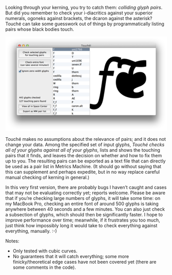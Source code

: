 Looking through your kerning, you try to catch them: _colliding glyph pairs_. But did you remember to check your i-diacritics against your superior numerals, ogoneks against brackets, the dcaron against the asterisk? Touché can take some guesswork out of things by programmatically listing pairs whose black bodies touch.

![Touché Screenshot](/screenshot.png)

Touché makes no assumptions about the relevance of pairs; and it does not change your data. Among the specified set of input glyphs, *Touché checks all of your glyphs against all of your glyphs*, lists and shows the touching pairs that it finds, and leaves the decision on whether and how to fix them up to you. The resulting pairs can be exported as a text file that can directly be used as a pair list in Metrics Machine. (It should go without saying that this can supplement and perhaps expedite, but in no way replace careful manual checking of kerning in general.) 

In this very first version, there are probably bugs I haven’t caught and cases that may not be evaluating correctly yet; reports welcome. Please be aware that if you’re checking large numbers of glyphs, it will take some time: on my MacBook Pro, checking an entire font of around 500 glyphs is taking anywhere between 40 seconds and a few minutes. You can also just check a subsection of glyphs, which should then be significantly faster. I hope to improve performance over time; meanwhile, if it frustrates you too much, just think how impossibly long it would take to check everything against everything, manually. :-)

Notes:
- Only tested with cubic curves.
- No guarantees that it will catch everything; some more finicky/theoretical edge cases have not been covered yet (there are some comments in the code).

